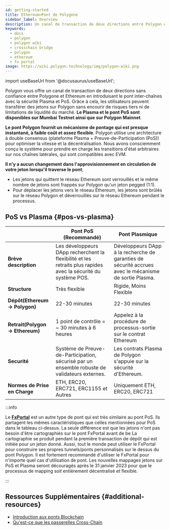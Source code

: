 ```yaml
---
id: getting-started
title: Ethereum↔Pont de Polygone
sidebar_label: Overview
description: Un canal de transaction de deux directions entre Polygon et Ethereum.
keywords:
  - docs
  - polygon
  - polygon wiki
  - crosschain bridge
  - polygon
  - ethereum
  - fx portal
image: https://wiki.polygon.technology/img/polygon-wiki.png
---
```


import useBaseUrl from '@docusaurus/useBaseUrl';

Polygon vous offre un canal de transaction de deux directions sans confiance entre Polygone et Ethereum en introduisant le pont inter-chaînes avec la sécurité Plasma et PoS. Grâce à cela, les utilisateurs peuvent transférer des jetons sur Polygon sans encourir de risques tiers ni de limitations de liquidité du marché. **Le Plasma et le pont PoS sont disponibles sur Mumbai Testnet ainsi que sur Polygon Mainnet**.

**Le pont Polygon fournit un mécanisme de pontage qui est presque instantané, à faible coût et assez flexible**. Polygon utilise une architecture à double consensus (plateforme Plasma + Preuve-de-Participation (PoS)) pour optimiser la vitesse et la décentralisation. Nous avons consciemment conçu le système pour prendre en charge les transitions d'état arbitraires sur nos chaînes latérales, qui sont compatibles avec EVM.

**Il n'y a aucun changement dans l'approvisionnement en circulation de votre jeton lorsqu'il traverse le pont**;

- Les jetons qui quittent le réseau Ethereum sont verrouillés et le même nombre de jetons sont frappés sur Polygon qu'un jeton pegged (1:1).
- Pour déplacer les jetons vers le réseau Ethereum, les jetons sont brûlés sur le réseau Polygon et déverrouillés sur le réseau Ethereum pendant le processus.

## PoS vs Plasma {#pos-vs-plasma}

|                                      | Pont PoS (Recommandé) | Pont Plasmique |
| ------------------------------------ | ---------------------------------------------------------------------------------------- | ----------------------------------------------------------------------------------------- |
| **Brève description** | Les développeurs DApp recherchent la flexibilité et les retraits plus rapides avec la sécurité du système POS. | Développeurs DApp à la recherche de garanties de sécurité accrues avec le mécanisme de sortie Plasma\. |
| **Structure** | Très flexible | Rigide, Moins Flexible |
| **Dépôt\(Ethereum → Polygon\)** | 22-30 minutes | 22-30 minutes |
| **Retrait\(Polygon → Ethereum\)** | 1 point de contrôle = ~ 30 minutes à 6 heures | Appelez à la procédure de processus-sortie sur le contrat Ethereum |
| **Securité** | Système de Preuve\-de\-Participation, sécurisé par un ensemble robuste de validateurs externes\. | Les contrats Plasma de Polygon s'appuie sur la sécurité d'Ethereum. |
| **Normes de Prise en Charge** | ETH, ERC20, ERC721, ERC1155 et Autres | Uniquement ETH, ERC20, ERC721 |

:::info

Le [**FxPortal**](/develop/l1-l2-communication/fx-portal.md) est un autre type de pont qui est très similaire au pont PoS. Ils partagent les mêmes caractéristiques que celles mentionnées pour PoS dans le tableau ci-dessus. La seule différence est que les jetons n'ont pas besoin d'être cartographiés sur le pont FxPortal avant de be La cartographie se produit pendant la première transaction de dépôt qui est initiée pour un jeton donné. Aussi, tout le monde peut utiliser le FxPortal pour construire ses propres tunnels/ponts personnalisés sur le dessus du pont Polygon. Il est fortement recommandé d'utiliser le FxPortal pour n'importe quel cas d'utilisation de pont. Les nouvelles mappages jetons sur PoS et Plasma seront découragés après le 31 janvier 2023 pour que le processus de mapping soit entièrement décentralisé et flexible.

:::

## Ressources Supplémentaires {#additional-resources}

- [Introduction aux ponts Blockchain](https://ethereum.org/en/bridges/)
- [Qu'est-ce que les passerelles Cross-Chain](https://www.alchemy.com/overviews/cross-chain-bridges)

